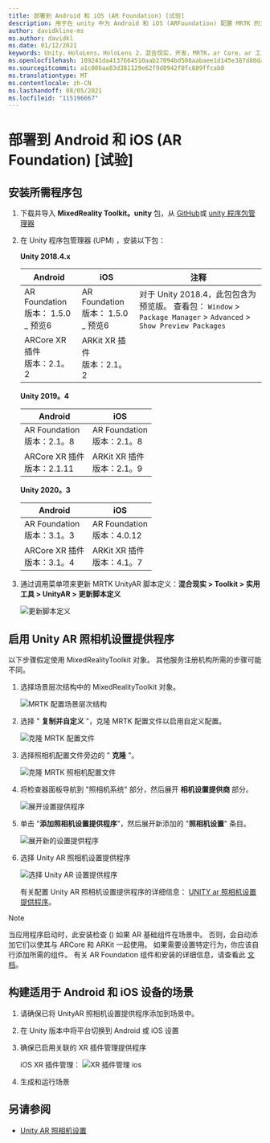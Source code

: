 ```yaml
---
title: 部署到 Android 和 iOS (AR Foundation) [试验]
description: 用于在 unity 中为 Android 和 iOS (ARFoundation) 配置 MRTK 的文档
author: davidkline-ms
ms.author: davidkl
ms.date: 01/12/2021
keywords: Unity，HoloLens，HoloLens 2，混合现实，开发，MRTK，ar Core，ar 工具包，ios，ios，Android，ar Foundation
ms.openlocfilehash: 109241da4137664510aab27094bd508aabaee1d145e387d80da9df259dc730a1
ms.sourcegitcommit: a1c086aa83d381129e62f9d8942f0fc889ffcab0
ms.translationtype: MT
ms.contentlocale: zh-CN
ms.lasthandoff: 08/05/2021
ms.locfileid: "115196667"
---
```

# <a name="deploying-to-android-and-ios-ar-foundation-experimental"></a>部署到 Android 和 iOS (AR Foundation) [试验]

## <a name="install-required-packages"></a>安装所需程序包

1. 下载并导入 **MixedReality Toolkit。unity** 包，从 [GitHub](https://github.com/microsoft/MixedRealityToolkit-Unity/releases/)或 [unity 程序包管理器](../configuration/usingupm.md)

1. 在 Unity 程序包管理器 (UPM) ，安装以下包：

    **Unity 2018.4.x**

    | **Android** | **iOS** | 注释 |
    | --- | --- | --- |
    | AR Foundation  <br/> 版本： 1.5.0 _ 预览6 | AR Foundation  <br/> 版本： 1.5.0 _ 预览6 | 对于 Unity 2018.4，此包包含为预览版。 查看包： `Window` > `Package Manager` > `Advanced` > `Show Preview Packages` |
    | ARCore XR 插件 <br/> 版本：2.1。2 | ARKit XR 插件 <br/> 版本：2.1。2 | |

    **Unity 2019。4**

    | **Android** | **iOS** |
    | --- | --- |
    | AR Foundation  <br/> 版本：2.1。8 |  AR Foundation  <br/> 版本：2.1。8 |
    | ARCore XR 插件 <br/> 版本：2.1.11 | ARKit XR 插件 <br/> 版本：2.1。9 |

    **Unity 2020。3**

    | **Android** | **iOS** |
    | --- | --- |
    | AR Foundation  <br/> 版本：3.1。3 |  AR Foundation  <br/> 版本：4.0.12 |
    | ARCore XR 插件 <br/> 版本：3.1。4 | ARKit XR 插件 <br/> 版本：4.1。7 |

1. 通过调用菜单项来更新 MRTK UnityAR 脚本定义：**混合现实 > Toolkit > 实用工具 > UnityAR > 更新脚本定义**

    ![更新脚本定义](../features/images/UpdateScriptingDefineUnityAR.png)


## <a name="enabling-the-unity-ar-camera-settings-provider"></a>启用 Unity AR 照相机设置提供程序

以下步骤假定使用 MixedRealityToolkit 对象。 其他服务注册机构所需的步骤可能不同。

1. 选择场景层次结构中的 MixedRealityToolkit 对象。

    ![MRTK 配置场景层次结构](../features/images/MRTK_ConfiguredHierarchy.png)

1. 选择 " **复制并自定义** "，克隆 MRTK 配置文件以启用自定义配置。

    ![克隆 MRTK 配置文件](../features/images/camera-system/CloneProfileARFoundation.png)

1. 选择照相机配置文件旁边的 " **克隆** "。

    ![克隆 MRTK 照相机配置文件](../features/images/camera-system/CloneCameraProfileARFoundation.png)

1. 将检查器面板导航到 "照相机系统" 部分，然后展开 **相机设置提供商** 部分。

    ![展开设置提供程序](../features/images/camera-system/ExpandProviders.png)

1. 单击 "**添加照相机设置提供程序**"，然后展开新添加的 "**照相机设置**" 条目。

    ![展开新的设置提供程序](../features/images/camera-system/ExpandNewProvider.png)

1. 选择 Unity AR 照相机设置提供程序

    ![选择 Unity AR 设置提供程序](../features/images/camera-system/SelectUnityArSettings.png)

    有关配置 Unity AR 照相机设置提供程序的详细信息： [UNITY ar 照相机设置提供程序](../features/camera-system/unity-ar-camera-settings.md)。

> [!NOTE]
> 当应用程序启动时，此安装检查 () 如果 AR 基础组件在场景中。 否则，会自动添加它们以使其与 ARCore 和 ARKit 一起使用。
> 如果需要设置特定行为，你应该自行添加所需的组件。
> 有关 AR Foundation 组件和安装的详细信息，请查看此 [文档](https://docs.unity3d.com/Packages/com.unity.xr.arfoundation@2.2/manual/index.html#samples)。

## <a name="building-a-scene-for-android-and-ios-devices"></a>构建适用于 Android 和 iOS 设备的场景

1. 请确保已将 UnityAR 照相机设置提供程序添加到场景中。

1. 在 Unity 版本中将平台切换到 Android 或 iOS 设置

1. 确保已启用关联的 XR 插件管理提供程序

    iOS XR 插件管理：  ![ XR 插件管理 ios](../features/images/XRManagementiOS.png)

1. 生成和运行场景

## <a name="see-also"></a>另请参阅

- [Unity AR 照相机设置](../features/camera-system/unity-ar-camera-settings.md)
